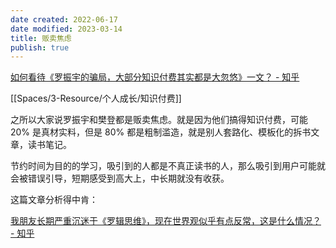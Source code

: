 ```yaml
---
date created: 2022-06-17
date modified: 2023-03-14
title: 贩卖焦虑
publish: true
---
```


[如何看待《罗振宇的骗局，大部分知识付费其实都是大忽悠》一文？ - 知乎](https://www.zhihu.com/question/67168122/answer/574063955?utm_source=cn.ticktick.task&utm_medium=social&utm_oi=627815471005831168)

[[Spaces/3-Resource/个人成长/知识付费]]

之所以大家说罗振宇和樊登都是贩卖焦虑。就是因为他们搞得知识付费，可能 20% 是真材实料，但是 80% 都是粗制滥造，就是别人套路化、模板化的拆书文章，读书笔记。

节约时间为目的的学习，吸引到的人都是不真正读书的人，那么吸引到用户可能就会被错误引导，短期感受到高大上，中长期就没有收获。

这篇文章分析得中肯：

[我朋友长期严重沉迷于《罗辑思维》，现在世界观似乎有点反常，这是什么情况？ - 知乎](https://www.zhihu.com/question/66110170/answer/241292859?utm_source=cn.ticktick.task&utm_medium=social&utm_oi=627815471005831168)